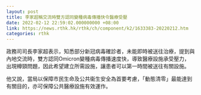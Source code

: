 ```yaml
---
layout: post
title: 李家超稱交流時雙方認同變種病毒傳播快令醫療受壓
date: 2022-02-12 22:59:02.000000000 +08:00
link: https://news.rthk.hk/rthk/ch/component/k2/1633383-20220212.htm
categories: rthk
---
```


政務司司長李家超表示，知悉部分新冠病毒確診者，未能即時被送往治療，提到與內地交流時，雙方認同Omicron變種病毒傳播速度快，導致醫療設施承受壓力，出現樽頸問題，因此希望建立所需設施，讓患者可以第一時間被送往有關設施。

他又說，當局以保障市民生命及公共衞生安全為首要考慮，「動態清零」最能達到有關目的，亦可保障公共醫療設施有效運作。
